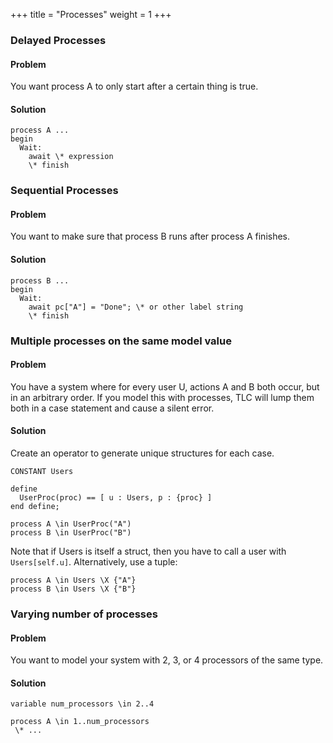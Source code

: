 +++
title = "Processes"
weight = 1
+++

### Delayed Processes
#### Problem
You want process A to only start after a certain thing is true.
#### Solution
```
process A ...
begin
  Wait:
    await \* expression
    \* finish
```

### Sequential Processes
#### Problem
You want to make sure that process B runs after process A finishes.
#### Solution
```
process B ...
begin
  Wait:
    await pc["A"] = "Done"; \* or other label string
    \* finish
```

### Multiple processes on the same model value

#### Problem 

You have a system where for every user U, actions A and B both occur, but in an arbitrary order. If you model this with processes, TLC will lump them both in a case statement and cause a silent error.

#### Solution

Create an operator to generate unique structures for each case.

```
CONSTANT Users

define
  UserProc(proc) == [ u : Users, p : {proc} ]
end define;

process A \in UserProc("A")
process B \in UserProc("B")
```

Note that if Users is itself a struct, then you have to call a user with `Users[self.u]`. Alternatively, use a tuple:

```
process A \in Users \X {"A"}
process B \in Users \X {"B"}
```

### Varying number of processes

#### Problem 

You want to model your system with 2, 3, or 4 processors of the same type.

#### Solution

```
variable num_processors \in 2..4

process A \in 1..num_processors
 \* ...
```
